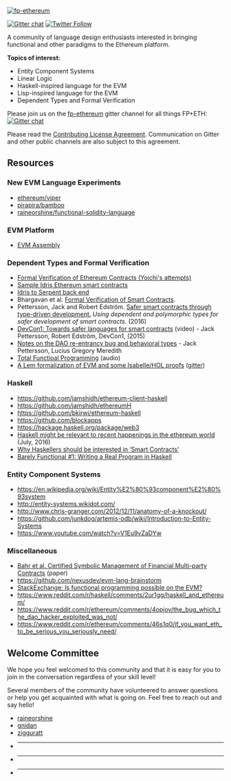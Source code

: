 [![fp-ethereum](https://avatars3.githubusercontent.com/u/25349835?v=3&s=200)]()

[![Gitter chat](https://badges.gitter.im/fp-ethereum/fp-ethereum.png)](https://gitter.im/fp-ethereum/Lobby)
[![Twitter Follow](https://img.shields.io/twitter/follow/fpethereum.svg?style=social&label=Follow)](https://twitter.com/fpethereum)

A community of language design enthusiasts interested in bringing functional and other paradigms to the Ethereum platform.

**Topics of interest:**

- Entity Component Systems
- Linear Logic
- Haskell-inspired language for the EVM
- Lisp-inspired language for the EVM
- Dependent Types and Formal Verification

Please join us on the [fp-ethereum](https://gitter.im/fp-ethereum/Lobby) gitter channel for all things FP+ETH: [![Gitter chat](https://badges.gitter.im/fp-ethereum/fp-ethereum.png)](https://gitter.im/fp-ethereum/Lobby)

Please read the [Contributing License Agreement](https://github.com/fp-ethereum/fp-ethereum/blob/master/CONTRIBUTING.md). Communication on Gitter and other public channels are also subject to this agreement.

## Resources

### New EVM Language Experiments
- [ethereum/viper](https://github.com/ethereum/viper)
- [pirapira/bamboo](https://github.com/pirapira/bamboo)
- [raineorshine/functional-solidity-language](https://github.com/raineorshine/functional-solidity-language)

### EVM Platform

- [EVM Assembly](https://solidity.readthedocs.io/en/develop/assembly.html)

### Dependent Types and Formal Verification

- [Formal Verification of Ethereum Contracts (Yoichi's attempts)](https://github.com/pirapira/ethereum-formal-verification-overview)
- [Sample Idris Ethereum smart contracts](https://github.com/vindaloo-thesis/examples)
- [Idris to Serpent back end](https://github.com/vindaloo-thesis/idris-se)
- Bhargavan et al. [Formal Verification of Smart Contracts](http://www.cs.umd.edu/~aseem/solidetherplas.pdf).
- Pettersson, Jack and Robert Edström. [Safer smart contracts through type-driven
development.](http://publications.lib.chalmers.se/records/fulltext/234939/234939.pdf) *Using dependent and polymorphic types for safer development
of smart contracts.* (2016)
- [DevCon1: Towards safer languages for smart contracts](https://www.youtube.com/watch?v=H2uwUdzVD9I) (video) - Jack Pettersson, Robert Edström, DevCon1, (2015)
- [Notes on the DAO re-entrancy bug and behavioral types](https://docs.google.com/document/d/1sGlObhGhoEizBXC30Ww4h1KHKGkmcy4NiCKitIBqiUg/edit#heading=h.gm4egb3ql9ps) - Jack Pettersson, Lucius Gregory Meredith
- [Total Functioal Programming](https://oktahedron.diskordia.org/?podcast=oh002-total-functional-programming) (audio)
- [A Lem formalization of EVM and some Isabelle/HOL proofs](https://github.com/pirapira/eth-isabelle) ([gitter](https://gitter.im/ethereum/formal-methods))

### Haskell

- https://github.com/jamshidh/ethereum-client-haskell
- https://github.com/jamshidh/ethereumH
- https://github.com/bkirwi/ethereum-haskell
- https://github.com/blockapps
- https://hackage.haskell.org/package/web3
- [Haskell might be relevant to recent happenings in the ethereum world](https://www.youtube.com/watch?v=C8VI8QYoBSU) (July, 2016)
- [Why Haskellers should be interested in ‘Smart Contracts’](http://www.stephendiehl.com/posts/smart_contracts.html)
- [Barely Functional #1: Writing a Real Program in Haskell](http://ben.kirw.in/2014/06/24/barely-functional-1-rlp/)

### Entity Component Systems

- https://en.wikipedia.org/wiki/Entity%E2%80%93component%E2%80%93system
- http://entity-systems.wikidot.com/
- http://www.chris-granger.com/2012/12/11/anatomy-of-a-knockout/
- https://github.com/junkdog/artemis-odb/wiki/Introduction-to-Entity-Systems
- https://www.youtube.com/watch?v=V1Eu9vZaDYw

### Miscellaneous

- [Bahr et al. Certified Symbolic Management of Financial Multi-party Contracts](http://hiperfit.dk/pdf/icfp15-contracts-final.pdf) (paper)
- https://github.com/nexusdev/evm-lang-brainstorm
- [StackExchange: Is functional programming possible on the EVM?](http://ethereum.stackexchange.com/questions/3443/is-functional-programming-possible-on-the-evm)
- https://www.reddit.com/r/haskell/comments/2ur1gg/haskell_and_ethereum/
- https://www.reddit.com/r/ethereum/comments/4opjov/the_bug_which_the_dao_hacker_exploited_was_not/
- https://www.reddit.com/r/ethereum/comments/46s1q0/if_you_want_eth_to_be_serious_you_seriously_need/

## Welcome Committee

We hope you feel welcomed to this community and that it is easy for you to join in the conversation regardless of your skill level!

Several members of the community have volunteered to answer questions or help you get acquainted with what is going on. Feel free to reach out and say hello!

- [raineorshine](https://github.com/raineorshine)
- [gnidan](https://github.com/gnidan)
- [zigguratt](https://github.com/zigguratt)
- _________
- _________
- _________
